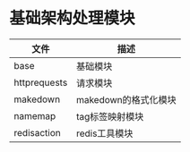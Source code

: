 # 基础架构处理模块

|  文件   | 描述  |
|  ----  | ----  |
| base  | 基础模块 |
| httprequests  | 请求模块 |
| makedown  | makedown的格式化模块  |
| namemap  | tag标签映射模块  |
| redisaction  | redis工具模块  |